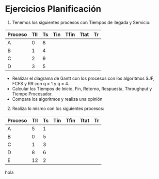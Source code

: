 # Ejercicios Planificación

1. Tenemos los siguientes procesos con Tiempos de llegada y Servicio:

| Proceso | Tll | Ts | Tin | Tfin | Ttat | Tr |
|---------|-----|----|-----|------|------|----|
|    A    | 0   | 8  |     |      |      |    |
|    B    | 1   | 4  |     |      |      |    |
|    C    | 2   | 9  |     |      |      |    |
|    D    | 3   | 5  |     |      |      |    |

* Realizar el diagrama de Gantt con los procesos con los algoritmos SJF, FCFS y RR con q = 1 y q = 4.
* Calcular los Tiempos de Inicio, Fin, Retorno, Respuesta, Throughput y Tiempo Procesador.
* Compara los algoritmos y realiza una opinión

2. Realiza lo mismo con los siguientes procesos:

| Proceso | Tll | Ts | Tin | Tfin | Ttat | Tr |
|---------|-----|----|-----|------|------|----|
|    A    | 5   | 1  |     |      |      |    |
|    B    | 0   | 5  |     |      |      |    |
|    C    | 1   | 3  |     |      |      |    |
|    D    | 8   | 6  |     |      |      |    |
|    E    | 12  | 2  |     |      |      |    |

hola
